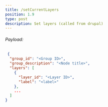 ```yaml
---
title: /setCurrentLayers
position: 1.9
type: post
description: Set layers (called from drupal)
---
```


###### Payload:

~~~ json
 {
  "group_id": "<Group ID>",
  "group_description": "<Node title>",
  "layers": [
    {
      "layer_id": "<Layer ID>",
      "label": "<label>"
    },
    ...
  ]
}
~~~
